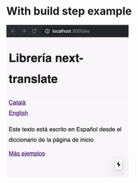 # With build step example

![next-translate](../../images/translation-prerendered.gif 'Translations in prerendered pages')
